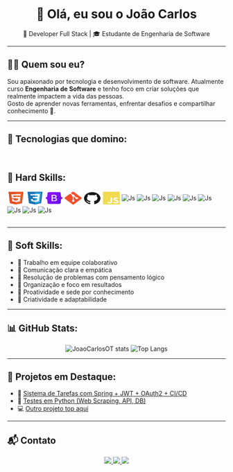 <h1 align="center">
  👋 Olá, eu sou o <strong>João Carlos</strong>
</h1>
<p align="center">
  🚀 Developer Full Stack | 🎓 Estudante de Engenharia de Software
</p>

---

## 👨‍💻 Quem sou eu?
Sou apaixonado por tecnologia e desenvolvimento de software. Atualmente curso **Engenharia de Software** e tenho foco em criar soluções que realmente impactem a vida das pessoas.  
Gosto de aprender novas ferramentas, enfrentar desafios e compartilhar conhecimento 🚀.

---

## 🚀 Tecnologias que domino:
<div style="display: inline_block; margin-top:8px;"><br>
  <h2>🚀 Hard Skills:</h2>
  <img align="center" alt="HTML" height="30" width="40" src="https://raw.githubusercontent.com/devicons/devicon/master/icons/html5/html5-original.svg">
  <img align="center" alt="CSS" height="30" width="40" src="https://raw.githubusercontent.com/devicons/devicon/master/icons/css3/css3-original.svg">
  <img align="center" alt="BOOTSTRAP" height="35" width="40" src="https://raw.githubusercontent.com/devicons/devicon/master/icons/bootstrap/bootstrap-original.svg">
  <img align="center" alt="git" height="30" width="40" src="https://raw.githubusercontent.com/devicons/devicon/master/icons/git/git-original.svg">
  <img align="center" alt="github" height="30" width="40" src="https://raw.githubusercontent.com/devicons/devicon/master/icons/github/github-original.svg">
  <img align="center" alt="Js" height="30" width="40" src="https://raw.githubusercontent.com/devicons/devicon/master/icons/javascript/javascript-plain.svg">
  <img align="center" alt="Js" height="30" width="40" src="https://cdn.jsdelivr.net/gh/devicons/devicon@latest/icons/react/react-original.svg" />
  <img align="center" alt="Js" height="30" width="40" src="https://cdn.jsdelivr.net/gh/devicons/devicon@latest/icons/nodejs/nodejs-original.svg" />
  <img align="center" alt="Js" height="30" width="40" src="https://cdn.jsdelivr.net/gh/devicons/devicon@latest/icons/typescript/typescript-original.svg" />
  <img align="center" alt="Js" height="30" width="40" src="https://cdn.jsdelivr.net/gh/devicons/devicon@latest/icons/mysql/mysql-original.svg" />
  <img align="center" alt="Js" height="30" width="40" src="https://cdn.jsdelivr.net/gh/devicons/devicon@latest/icons/php/php-original.svg" />
  <img align="center" alt="Js" height="30" width="40" src="https://cdn.jsdelivr.net/gh/devicons/devicon@latest/icons/laravel/laravel-original.svg" />      
  <img align="center" alt="Js" height="30" width="40" src="https://cdn.jsdelivr.net/gh/devicons/devicon@latest/icons/codeigniter/codeigniter-plain.svg" />
  <img align="center" alt="Js" height="30" width="40" src="https://cdn.jsdelivr.net/gh/devicons/devicon@latest/icons/docker/docker-original.svg" /> 
  <img align="center" alt="Js" height="30" width="40" src="https://cdn.jsdelivr.net/gh/devicons/devicon@latest/icons/mongodb/mongodb-original.svg" />
</div><br>

---

## 🤝 Soft Skills:
- 🔹 Trabalho em equipe colaborativo  
- 🔹 Comunicação clara e empática  
- 🔹 Resolução de problemas com pensamento lógico  
- 🔹 Organização e foco em resultados  
- 🔹 Proatividade e sede por conhecimento  
- 🔹 Criatividade e adaptabilidade  

---

## 📊 GitHub Stats:
<p align="center">
  <img src="https://github-readme-stats.vercel.app/api?username=JoaoCarlosOT&show_icons=true&theme=tokyonight" alt="JoaoCarlosOT stats"/>
  <img src="https://github-readme-stats.vercel.app/api/top-langs/?username=JoaoCarlosOT&layout=compact&theme=tokyonight" alt="Top Langs"/>
</p>

---

## 🌟 Projetos em Destaque:
- 📝 [Sistema de Tarefas com Spring + JWT + OAuth2 + CI/CD](https://github.com/JoaoCarlosOT/nome-do-repo)  
- 🐍 [Testes em Python (Web Scraping, API, DB)](https://github.com/JoaoCarlosOT/nome-do-repo)  
- 💻 [Outro projeto top aqui](https://github.com/JoaoCarlosOT/nome-do-repo)  

---

## 📬 Contato
<p align="center">
  <a href="mailto:joaocarlosdev403@gmail.com">
    <img src="https://img.shields.io/badge/-Gmail-D14836?style=for-the-badge&logo=gmail&logoColor=white"/>
  </a>
  <a href="https://www.linkedin.com/in/joaocarlosdev/">
    <img src="https://img.shields.io/badge/-LinkedIn-0077B5?style=for-the-badge&logo=linkedin&logoColor=white"/>
  </a>
  <a href="https://www.instagram.com/joaoo_ot/">
    <img src="https://img.shields.io/badge/-Instagram-E4405F?style=for-the-badge&logo=instagram&logoColor=white"/>
  </a>
</p>
